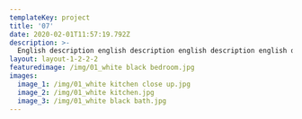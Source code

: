 ```yaml
---
templateKey: project
title: '07'
date: 2020-02-01T11:57:19.792Z
description: >-
  English description english description english description english description english description english description english description english description english description english description english description english description english description english description english description english description english description english description english description english description english description english description english description english description english description english description english description english description english description english description english description english description english description english description english description english description english description english description english description english description english description english description english description 
layout: layout-1-2-2-2
featuredimage: /img/01_white black bedroom.jpg
images:
  image_1: /img/01_white kitchen close up.jpg
  image_2: /img/01_white kitchen.jpg
  image_3: /img/01_white black bath.jpg
---
```



